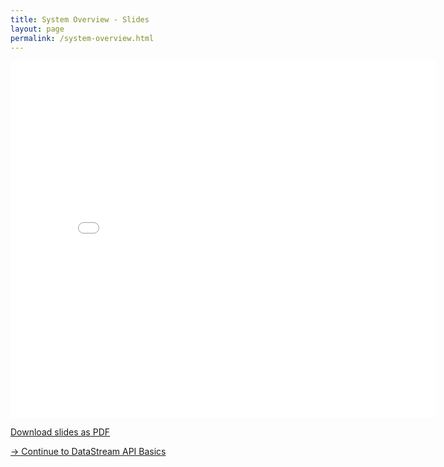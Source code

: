 ```yaml
---
title: System Overview - Slides
layout: page
permalink: /system-overview.html
---
```


<iframe src="//www.slideshare.net/slideshow/embed_code/key/i53sP650vRxhy5" width="680" height="571" frameborder="0" marginwidth="0" marginheight="0" scrolling="no"></iframe>

[Download slides as PDF]({{site.baseurl}}/slides/flink_overview.pdf)

[-> Continue to DataStream API Basics]({{site.baseurl}}/dataStream/1-intro.html)
